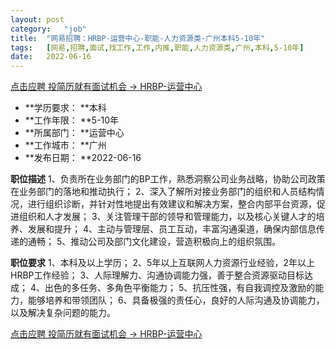 ```yaml
---
layout:	post
category:	"job"
title:	"网易招聘：HRBP-运营中心-职能-人力资源类-广州本科5-10年"
tags:	[网易,招聘,面试,找工作,工作,内推,职能,人力资源类,广州,本科,5-10年]
date:	2022-06-16
---
```


[点击应聘 投简历就有面试机会 -> HRBP-运营中心](http://mobile.bole.netease.com/bole/boleDetail?id=29770&employeeId=346f03c3cda5f04c&key=all)



- **学历要求： **本科
- **工作年限： **5-10年
- **所属部门： **运营中心
- **工作城市： **广州
- **发布日期： **2022-06-16



**职位描述**
1、负责所在业务部门的BP工作，熟悉洞察公司业务战略，协助公司政策在业务部门的落地和推动执行；
2、深入了解所对接业务部门的组织和人员结构情况，进行组织诊断，并针对性地提出有效建议和解决方案，整合内部平台资源，促进组织和人才发展；
3、关注管理干部的领导和管理能力，以及核心关键人才的培养、发展和提升；
4、主动与管理层、员工互动，丰富沟通渠道，确保内部信息传递的通畅；
5、推动公司及部门文化建设，营造积极向上的组织氛围。



**职位要求**
1、本科及以上学历；
2、5年以上互联网人力资源行业经验，2年以上HRBP工作经验；
3、人际理解力、沟通协调能力强，善于整合资源驱动目标达成；
4、出色的多任务、多角色平衡能力；
5、抗压性强，有自我调控及激励的能力，能够培养和带领团队；
6、具备极强的责任心，良好的人际沟通及协调能力，以及解决复杂问题的能力。



[点击应聘 投简历就有面试机会 -> HRBP-运营中心](http://mobile.bole.netease.com/bole/boleDetail?id=29770&employeeId=346f03c3cda5f04c&key=all)